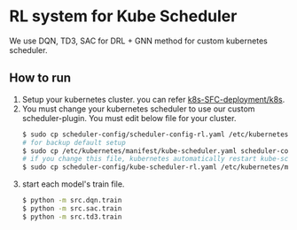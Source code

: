 # RL system for Kube Scheduler

We use DQN, TD3, SAC for DRL + GNN method for custom kubernetes scheduler.

## How to run

1. Setup your kubernetes cluster. you can refer [k8s-SFC-deployment/k8s](https://github.com/k8s-SFC-deployment/k8s).
2. You must change your kubernetes scheduler to use our custom scheduler-plugin. You must edit below file for your cluster.
   ```bash
   $ sudo cp scheduler-config/scheduler-config-rl.yaml /etc/kubernetes
   # for backup default setup
   $ sudo cp /etc/kubernetes/manifest/kube-scheduler.yaml scheduler-config
   # if you change this file, kubernetes automatically restart kube-scheduler with this file.
   $ sudo cp scheduler-config/kube-scheduler-rl.yaml /etc/kubernetes/manifest/kube-scheduler.yaml
   ```
3. start each model's train file.
   ```bash
   $ python -m src.dqn.train
   $ python -m src.sac.train
   $ python -m src.td3.train
   ```
